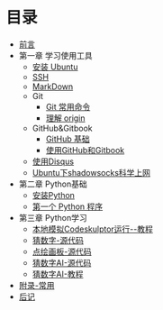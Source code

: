 # 目录

* [前言](README.md)
* 第一章 学习使用工具
   * [安装 Ubuntu](wiki/SetupUbuntu.md)
   * [SSH](wiki/UsingSSH.md)
   * [MarkDown](wiki/UsingMarkDown.md)
   * Git
       * [Git 常用命令](wiki/UsingGit.md)
       * [理解 origin](wiki/origin.md)
   * GitHub&Gitbook
       * [GitHub 基础](wiki/UsingGitHub.md)
       * [使用GitHub和Gitbook](wiki/push_github_gitbook.md)
   * [使用Disqus](wiki/disqus.md)
   * [Ubuntu下shadowsocks科学上网](wiki/shadowsocks.md)
* 第二章 Python基础
   * [安装Python](wiki/SetupPython.md)
   * [第一个 Python 程序](src/iipy-1/first_python.py)
* 第三章 Python学习
   * [本地模拟Codeskulptor运行--教程](wiki/codeskulptor.md)
   * [猜数字-源代码](src/iipy-1/guess_number.md)
   * [点绘画板-源代码](src/iipy-1/draw.md)
   * [猜数字AI-源代码](src/iipy-1/ai_guess_number.md)
   * [猜数字AI-教程](wiki/ai_guess_number.md)
* [附录-常用](source/marks.md)
* [后记](end.md)

